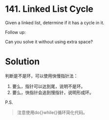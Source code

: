 # 141. Linked List Cycle

Given a linked list, determine if it has a cycle in it.

Follow up:

Can you solve it without using extra space?

# Solution

判断是不是环，可以使用快慢指针法：<br>
1. 要么，指针可以达到尾，说明不是环。<br>
2. 要么，快指针会追到慢指针，说明形成环。<br>

P.S.
>注意使用do{}while{}循环简化代码。

